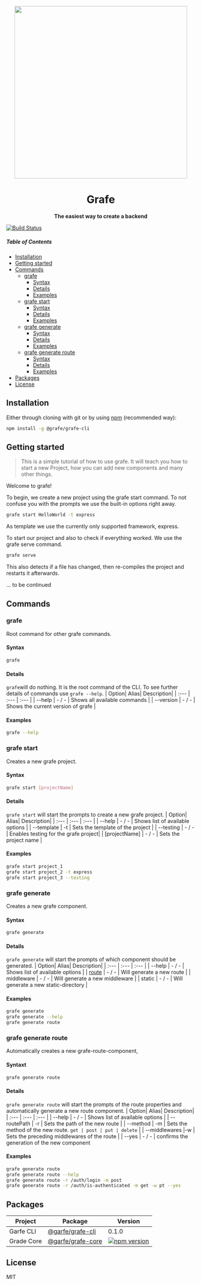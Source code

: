 <p align="center">
  <img width="460" src="https://i.ibb.co/mT0TMQG/garfe-logo.png">
</p>



<h1 align="center"> Grafe</h1>
<p align="center">
  <b>The easiest way to create a backend</b>
</p>

[![Build Status](https://travis-ci.org/joemccann/dillinger.svg?branch=master)](https://travis-ci.org/joemccann/dillinger)


##### Table of Contents  
- [Installation](#installation)  
- [Getting started](#getting-started)
- [Commands](#Commands)  
	- [grafe](#grafe)	 
		- [Syntax](#syntax)
		- [Details](#details)
		- [Examples](#examples)
	- [grafe start](#grafe-start)
		- [Syntax](#syntax-1)
		- [Details](#details-1)
		- [Examples](#examples-1)
	- [grafe generate](#grafe-generate)
		- [Syntax](#syntax-2)
		- [Details](#details-2)
		- [Examples](#examples-2)
	- [grafe generate route](#grafe-generate-route)
		- [Syntax](#syntax-3)
		- [Details](#details-3)
		- [Examples](#examples-3)
- [Packages](#packages)
- [License](#license)

## Installation 
Either through cloning with git or by using [npm](http://npmjs.org) (recommended way):
```bash
npm install -g @grafe/grafe-cli
```
## Getting started
>This is a simple tutorial of how to use grafe. It will teach you how to start a new Project, how you can add new components and many other things.

Welcome to grafe!

  
To begin, we create a new project using the grafe start command. To not confuse you with the prompts we use the built-in options right away.

```bash
grafe start HelloWorld -t express
```

As template we use the currently only supported framework, express. 

To start our project and also to check if everything worked. We use the grafe serve command.

```bash
grafe serve
```

This also detects if a file has changed, then re-compiles the project and restarts it afterwards.

... to be continued

## Commands
### grafe
Root command for other grafe commands.
#### Syntax 
```bash
grafe
```
#### Details
`grafe`will do nothing. It is the root command of the CLI. To see further details of commands use `grafe --help`.
| Option| Alias| Description|
| :--- | :--- | :--- |
| --help | - / - | Shows all available commands |
| --version | - / - | Shows the current version of grafe |
#### Examples
```bash
grafe --help
```
### grafe start
Creates a new grafe project.
#### Syntax
```bash
grafe start [projectName]
```
#### Details
`grafe start` will start the prompts to create a new grafe project. 
| Option| Alias| Description|
| :--- | :--- | :--- |
| --help | - / - | Shows list of available options |
| --template | -t | Sets the template of the project |
| --testing | - / - | Enables testing for the grafe project|
| [projectName] | - / - | Sets the project name |
#### Examples
```bash
grafe start project_1
grafe start project_2 -t express
grafe start project_3 --testing
```
### grafe generate
Creates a new grafe component.
#### Syntax
```bash
grafe generate
```
#### Details
`grafe generate` will start the prompts of which component should be generated. 
| Option| Alias| Description|
| :--- | :--- | :--- |
| --help | - / - | Shows list of available options |
| [route](#grafe-generate-route) | - / - | Will generate a new route |
| middleware | - / - | Will generate a new middleware |
| static | - / - | Will generate a new static-directory |
#### Examples
```bash
grafe generate
grafe generate --help
grafe generate route
```
### grafe generate route
Automatically creates a new grafe-route-component,
#### Syntaxt
```bash
grafe generate route
```
#### Details
`grafe generate route` will start the prompts of the route properties and automatically generate a new route component. 
| Option| Alias| Description|
| :--- | :--- | :--- |
| --help | - / - | Shows list of available options |
| --routePath | -r | Sets the path of the new route |
| --method | -m | Sets the method of the new route. `get | post | put | delete` |
| --middlewares |-w | Sets the preceding middlewares of the route |
| --yes | - / - | confirms the generation of the new component
#### Examples
```bash
grafe generate route 
grafe generate route --help
grafe generate route -r /auth/login -m post 
grafe generate route -r /auth/is-authenticated -m get -w pt --yes
```
## Packages

| Project| Package | Version |
| --- | --- | --- |
| Garfe CLI | [@garfe/grafe-cli](http://npmjs.org) | 0.1.0 |
| Grade Core | [@garfe/grafe-core](https://www.npmjs.com/package/@grafe/grafe-core) | [![npm version](https://badge.fury.io/js/%40grafe%2Fgrafe-core.svg)](https://badge.fury.io/js/%40grafe%2Fgrafe-core) |

## License

MIT
